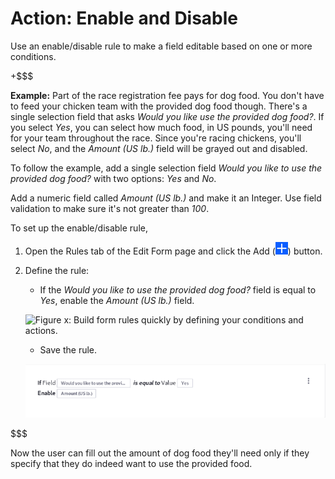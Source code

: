 # Action: Enable and Disable

Use an enable/disable rule to make a field editable based on one or more conditions.

+$$$

**Example:** Part of the race registration fee pays for dog food. You don't have
to feed your chicken team with the provided dog food though. There's a single
selection field that asks *Would you like use the provided dog food?*. If you
select *Yes*, you can select how much food, in US pounds, you'll need for your
team throughout the race. Since you're racing chickens, you'll select *No*, and
the *Amount (US lb.)* field will be grayed out and disabled.

To follow the example, add a single selection field *Would you like to use the
provided dog food?* with two options: *Yes* and *No*.

Add a numeric field called *Amount (US lb.)* and make it an Integer. Use field
validation to make sure it's not greater than *100*.

To set up the enable/disable rule, 

1. Open the Rules tab of the Edit Form page and click the Add
   (![Add](../../../images/icon-add.png)) button.

2. Define the rule:
    - If the *Would you like to use the provided dog food?* field is equal to *Yes*, enable the
        *Amount (US lb.)* field.

    ![Figure x: Build form rules quickly by defining your conditions and
    actions.](../../../images/forms-enable-rule.png)

    - Save the rule. 

    ![Figure x: Once a rule is saved, it is displayed so that you can easily understand what it does.](../../../images/forms-enable-rule2.png)

$$$

Now the user can fill out the amount of dog food they'll need only if they
specify that they do indeed want to use the provided food.
